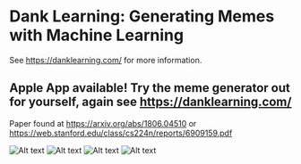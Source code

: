 # Dank Learning: Generating Memes with Machine Learning
See https://danklearning.com/ for more information.
## Apple App available! Try the meme generator out for yourself, again see https://danklearning.com/
Paper found at https://arxiv.org/abs/1806.04510 or https://web.stanford.edu/class/cs224n/reports/6909159.pdf


![Alt text](Picture1.png?raw=true "Title")
![Alt text](Picture2.png?raw=true "Title")
![Alt text](Picture3.png?raw=true "Title")
![Alt text](Picture4.png?raw=true "Title")
